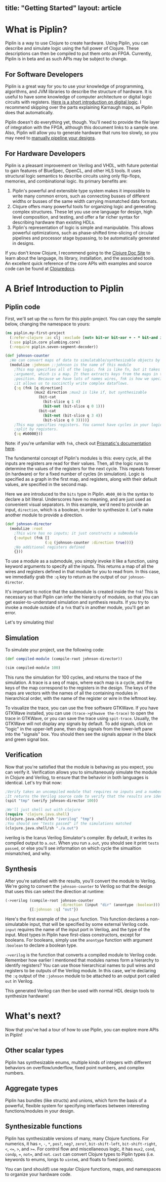 title: "Getting Started"
layout: article
---
# What is Piplin?

Piplin is a way to use Clojure to create hardware. Using Piplin, you can describe and simulate logic using the full power of Clojure. These descriptions can then be compiled to put them onto an FPGA. Currently, Piplin is in beta and as such APIs may be subject to change.

## For Software Developers

Piplin is a great way for you to use your knowledge of programming, algorithms, and JVM libraries to describe the structure of hardware. It is useful to have some knowledge of computer architecture or digital logic circuits with registers. [Here is a short introduction on digital logic](http://www.swarthmore.edu/NatSci/echeeve1/Ref/Digital/DigitalIntro.html). I recommend skipping over the parts explaining Karnaugh maps, as Piplin does that automatically.

Piplin doesn't do everything yet, though. You'll need to provide the file layer of integration with the FPGA, although this document links to a sample one. Also, Piplin will allow you to generate hardware that runs too slowly, so you may need to [manually pipeline your designs](http://www.cs.iastate.edu/~prabhu/Tutorial/PIPELINE/pipe_title.html).

## For Hardware Developers

Piplin is a pleasant improvement on Verilog and VHDL, with future potential to gain features of BlueSpec, OpenCL, and other HLS tools. It uses structural logic semantics to describe circuits using only flip-flops, memories, and combinational logic. Its primary benefits are:

1. Piplin's powerful and extensible type system makes it impossible to write many common errors, such as connecting busses of different widths or busses of the same width carrying mismatched data formats.
2. Clojure offers many powerful tools for organizing logic and generating complex structures. These let you use one language for design, high level composition, and testing, and offer a far richer syntax for describing hardware than existing HDLs.
3. Piplin's representation of logic is simple and manipulable. This allows powerful optimizations, such as phase-shifted time-slicing of circular pipelines and processor stage bypassing, to be automatically generated in designs.

If you don't know Clojure, I recommend going to the [Clojure Doc Site](http://clojure-doc.org) to learn about the language, its library, installation, and the associated tools. An excellent quick reference of the core APIs with examples and source code can be found at [Clojuredocs](http://clojuredocs.org/quickref/Clojure%20Core).

# A Brief Introduction to Piplin

## Piplin code

First, we'll set up the `ns` form for this piplin project. You can copy the sample below, changing the namespace to yours:

```clojure
(ns piplin.my-first-project
  (:refer-clojure :as clj :exclude [not= bit-or bit-xor + - * bit-and inc dec bit-not < > <= >= = cast not cond condp and or bit-shift-left bit-shift-right pos? neg? zero?])
  (:use piplin.core plumbing.core)
  (:require piplin.seven-segment-decoder))
```


```clojure
(def johnson-counter
  ;We can convert maps of data to simulatable/synthesizable objects by "modulizing" them
  (modulize :johnson ;:johnson is the name of this module
    ;This map specifies all of the logic. fnk is like fn, but it takes only a single
    ;argument, which is a map. It then extracts keys from the maps in the argument
    ;position. Because we have lots of names wires, fnk is how we specify logic, since
    ;it allows us to succinctly write complex dataflows.
    {:q (fnk [q direction]
             (mux2 direction ;mux2 is like if, but synthesizable
               (bit-cat
                 (bit-slice q 1 4)
                 (bit-not (bit-slice q 0 1)))
               (bit-cat
                 (bit-not (bit-slice q 3 4))
                 (bit-slice q 0 3))))}
    ;This map specifies registers. You cannot have cycles in your logic, unless they're
    ;split by registers.
    {:q #b0000}))
```

Note: if you're unfamiliar with `fnk`, check out [Prismatic's documentation here](https://github.com/Prismatic/plumbing#bring-on-defnk).

The fundamental concept of Piplin's modules is this: every cycle, all the inputs are registers are read for their values. Then, all the logic runs to determine the values of the registers for the next cycle. This repeats forever (in hardware) or for a fixed number of cycles (in simulation). Logic is specified as a graph in the first map, and registers, along with their default values, are specified in the second map.

Here we are introduced to the `bits` type in Piplin. `#b00_00` is the syntax to declare a bit literal. Underscores have no meaning, and are just used as convenient visual separators. In this example, we'd need to provide an input, `direction`, which is a boolean, in order to synthesize it. Let's make another module to provide a direction.

```clojure
(def johnson-director
  (modulize :root
    ;This wire has no inputs; it just constructs a submodule
    {:output (fnk []
                  (:q (johnson-counter :direction true)))}
    ;No additional registers defined
    {}))
```

To use a module as a submodule, you simply invoke it like a function, using keyword arguments to specify all the inputs. This returns a map of all the wires and registers defined in that module for you to read from. In this case, we immediatly grab the `:q` key to return as the output of our `johnson-director`.

It's important to notice that the submodule is created inside the `fnk`! This is necessary so that Piplin can infer the hierarchy of modules, so that you can get easier-to-understand simulation and synthesis results. If you try to invoke a module outside of a `fnk` that's in another module, you'll get an error.

Let's try simulating this!

## Simulation

To simulate your project, use the following code:

```clojure
(def compiled-module (compile-root johnson-director))

(sim compiled-module 100)
```

This runs the simulation for 100 cycles, and returns the trace of the simulation. A trace is a seq of maps, where each map is a cycle, and the keys of the map correspond to the registers in the design. The keys of the maps are vectors with the names of all the containing modules in hierarchical order, with the name of the register or wire in the leftmost key.

To visualize the trace, you can use the free software GTKWave. If you have GTKWave installed, you can use `(trace->gtkwave the-trace)` to open the trace in GTKWave, or you can save the trace using `spit-trace`. Usually, the GTKWave will not display any signals by default. To add signals, click on "logic" in the upper-left pane, then drag signals from the lower-left pane into the "signals" box. You should then see the signals appear in the black and green signal box.

## Verification

Now that you're satisfied that the module is behaving as you expect, you can verify it. Verification allows you to simultaneously simulate the module in Clojure and Verilog, to ensure that the behavior in both languages is identical. Let's try that now:

```clojure
;Verify takes an uncompiled module that requires no inputs and a number of cycles
;It returns the Verilog source code to verify that the results are identical
(spit "tmp" (verify johnson-director 100))

;We'll just shell out with clojure
(require 'clojure.java.shell)
(clojure.java.shell/sh "iverilog" "tmp")
;You should see "tests passed" if the simulations matched
(clojure.java.shell/sh "./a.out")
```

iverilog is the Icarus Verilog Simulator's compiler. By default, it writes its compiled output to `a.out`. When you run `a.out`, you should see it print `tests passed`, or else you'll see information on which cycle the simualtion mismatched, and why.

## Synthesis

After you're satisfied with the results, you'll convert the module to Verilog. We're going to convert the `johnson-counter` to Verilog so that the design that uses this can select the direction at runtime:

```clojure
(->verilog (compile-root johnson-counter
                         :direction (input "dir" (anontype :boolean)))
           {[:johnson :q] "out"})
```

Here's the first example of the `input` function. This function declares a non-simulatable input, that will be specified by some external Verilog code. `input` requires the name of the input port in Verilog, and the type of the input. Most types in Piplin have first-class constructors, except for booleans. For booleans, simply use the `anontype` function with argument `:boolean` to declare a boolean type.

`->verilog` is the function that converts a compiled module to Verilog code. Remember how earlier I mentioned that modules names form a hierarchy to identify registers? You can use those hierarchical names to pull wires and registers to be outputs of the Verilog module. In this case, we're declaring the `:q` output of the `:johnson` module to be attached to an output port called `out` in Verilog.

This generated Verilog can then be used with normal HDL design tools to synthesize hardware!

# What's next?

Now that you've had a tour of how to use Piplin, you can explore more APIs in Piplin!

## Other scalar types

Piplin has synthesizable enums, multiple kinds of integers with different behaviors on overflow/underflow, fixed point numbers, and complex numbers.

## Aggregate types

Piplin has bundles (like structs) and unions, which form the basis of a powerful, flexible system for specifying interfaces between interesting functions/modules in your design.

## Synthesizable functions

Piplin has synthesizable versions of many, many Clojure functions. For numerics, it has `+`, `-`, `*`, `pos?`, `neg?`, `zero?`, `bit-shift-left`, `bit-shift-right`, `<`, `<=`, `>`, and `>=`. For control flow and miscellaneous logic, it has `mux2`, `cond`, `condp`, `=`, `not=`, and `not`. `cast` can convert Clojure types to Piplin types (i.e. keywords to enums, longs to `uintm`s, and floats to fixed points).

You can (and should!) use regular Clojure functions, maps, and namespaces to organize your hardware code.

